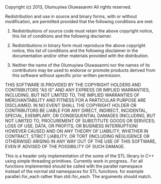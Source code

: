 
 Copyright (c) 2013, Olumuyiwa Oluwasanmi
 All rights reserved.

 Redistribution and use in source and binary forms, with or without modification, are permitted provided that the following conditions are met:

 1. Redistributions of source code must retain the above copyright notice, this list of conditions and the following disclaimer.

 2. Redistributions in binary form must reproduce the above copyright notice, this list of conditions and the following disclaimer in the documentation and/or other materials provided with the distribution.

 3. Neither the name of the Olumuyiwa Oluwasanmi nor the names of its contributors may be used to endorse or promote products derived from this software without specific prior written permission.

 THIS SOFTWARE IS PROVIDED BY THE COPYRIGHT HOLDERS AND CONTRIBUTORS "AS IS" AND ANY EXPRESS OR IMPLIED WARRANTIES, INCLUDING, BUT NOT LIMITED TO, THE IMPLIED WARRANTIES OF MERCHANTABILITY AND
 FITNESS FOR A PARTICULAR PURPOSE ARE DISCLAIMED. IN NO EVENT SHALL THE COPYRIGHT HOLDER OR CONTRIBUTORS BE LIABLE FOR ANY DIRECT, INDIRECT, INCIDENTAL, SPECIAL, EXEMPLARY, OR CONSEQUENTIAL
 DAMAGES (INCLUDING, BUT NOT LIMITED TO, PROCUREMENT OF SUBSTITUTE GOODS OR SERVICES; LOSS OF USE, DATA, OR PROFITS; OR BUSINESS INTERRUPTION) HOWEVER CAUSED AND ON
 ANY THEORY OF LIABILITY, WHETHER IN CONTRACT, STRICT LIABILITY, OR TORT (INCLUDING NEGLIGENCE OR OTHERWISE) ARISING IN ANY WAY OUT OF THE USE OF THIS SOFTWARE,
 EVEN IF ADVISED OF THE POSSIBILITY OF SUCH DAMAGE.
 
This is a header only implementation of the some of the STL library in C++ using simple threading primitives.
Currently work in progress..
For all functions implemented should be called with the parallel namespace instead of the normal std namespaces for STL functions.
for example parallel::for_each rather than std::for_each. The arguments should match.

